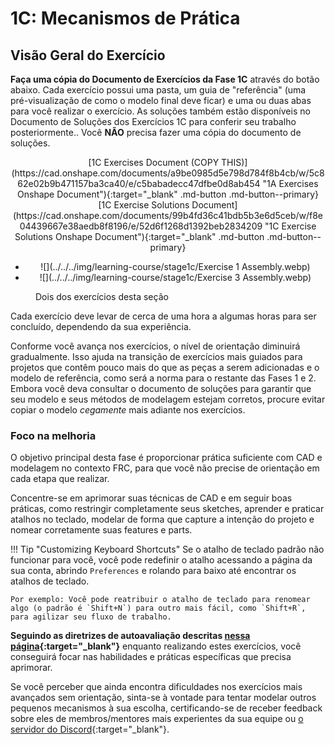 # 1C: Mecanismos de Prática

## Visão Geral do Exercício

**Faça uma cópia do Documento de Exercícios da Fase 1C** através do botão abaixo. Cada exercício possui uma pasta, um guia de "referência" (uma pré-visualização de como o modelo final deve ficar) e uma ou duas abas para você realizar o exercício. As soluções também estão disponíveis no Documento de Soluções dos Exercícios 1C para conferir seu trabalho posteriormente.. Você **NÃO** precisa fazer uma cópia do documento de soluções.

<center markdown>
[1C Exercises Document (COPY THIS)](https://cad.onshape.com/documents/a9be0985d5e798d784f8b4cb/w/5c862e02b9b471157ba3ca40/e/c5babadecc47dfbe0d8ab454 "1A Exercises Onshape Document"){:target="_blank"  .md-button .md-button--primary}
[1C Exercise Solutions Document](https://cad.onshape.com/documents/99b4fd36c41bdb5b3e6d5ceb/w/f8e04439667e38aedb8f8196/e/52d6f1268d1392beb2834209 "1C Exercise Solutions Onshape Document"){:target="_blank" .md-button .md-button--primary}
</center>

<div class="grid cards" markdown>

- <center markdown>![](../../../img/learning-course/stage1c/Exercise 1 Assembly.webp)</center>

- <center markdown>![](../../../img/learning-course/stage1c/Exercise 3 Assembly.webp)</center>

</div>
<figure>
<figcaption>Dois dos exercícios desta seção</figcaption>
</figure>

Cada exercício deve levar de cerca de uma hora a algumas horas para ser concluído, dependendo da sua experiência.

Conforme você avança nos exercícios, o nível de orientação diminuirá gradualmente. Isso ajuda na transição de exercícios mais guiados para projetos que contêm pouco mais do que as peças a serem adicionadas e o modelo de referência, como será a norma para o restante das Fases 1 e 2. Embora você deva consultar o documento de soluções para garantir que seu modelo e seus métodos de modelagem estejam corretos, procure evitar copiar o modelo _cegamente_ mais adiante nos exercícios.

### Foco na melhoria

O objetivo principal desta fase é proporcionar prática suficiente com CAD e modelagem no contexto FRC, para que você não precise de orientação em cada etapa que realizar.

Concentre-se em aprimorar suas técnicas de CAD e em seguir boas práticas, como restringir completamente seus sketches, aprender e praticar atalhos no teclado, modelar de forma que capture a intenção do projeto e nomear corretamente suas features e parts.

!!! Tip "Customizing Keyboard Shortcuts"
Se o atalho de teclado padrão não funcionar para você, você pode redefinir o atalho acessando a página da sua conta, abrindo `Preferences` e rolando para baixo até encontrar os atalhos de teclado.

    Por exemplo: Você pode reatribuir o atalho de teclado para renomear algo (o padrão é `Shift+N`) para outro mais fácil, como `Shift+R`, para agilizar seu fluxo de trabalho.

**Seguindo as diretrizes de autoavaliação descritas [nessa página](../1A/focusing-on-improvement.md "Focusing on Improvement Page"){:target="\_blank"}** enquanto realizando estes exercícios, você conseguirá focar nas habilidades e práticas específicas que precisa aprimorar.  

Se você perceber que ainda encontra dificuldades nos exercícios mais avançados sem orientação, sinta-se à vontade para tentar modelar outros pequenos mecanismos à sua escolha, certificando-se de receber feedback sobre eles de membros/mentores mais experientes da sua equipe ou [o servidor do Discord](https://discord.gg/qdx7pdZKx4 "David's Design Server Invite"){:target="\_blank"}.

<br>
